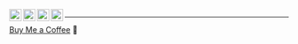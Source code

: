 <a href="https://twitter.com/tarasiuk_o">
  <img align="left" alt="Oleksandr's Twitter" width="22px" src="https://cdn.jsdelivr.net/npm/simple-icons@v3/icons/twitter.svg" />
</a>
<a href="https://www.linkedin.com/in/oleksandrtarasiuk">
  <img align="left" alt="Oleksandr's Linkdein" width="22px" src="https://cdn.jsdelivr.net/npm/simple-icons@v3/icons/linkedin.svg" />
</a>
<a href="https://github.com/a-tarasyuk">
  <img align="left" alt="Oleksandr's Github" width="22px" src="https://cdn.jsdelivr.net/npm/simple-icons@v3/icons/github.svg" />
</a>
<a href="https://stackoverflow.com/users/367138/oleksandr-t">
  <img align="left" alt="Oleksandr's Stackoverflow" width="22px" src="https://cdn.jsdelivr.net/npm/simple-icons@3.1.0/icons/stackoverflow.svg" />
</a>

---

<a href="https://ko-fi.com/oleksandr">Buy Me a Coffee</a> :muscle:
